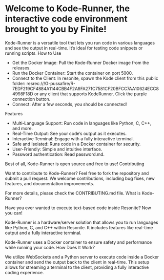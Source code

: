# Welcome to Kode-Runner, the interactive code environment brought to you by Finite!

Kode-Runner is a versatile tool that lets you run code in various languages and see the output in real-time. It’s ideal for testing code snippets or running scripts.
How to Use

- Get the Docker Image: Pull the Kode-Runner Docker image from the releases.
- Run the Docker Container: Start the container on port 5000.
- Connect to the Client: In resonite, spawn the Kode client from this public folder: resrec:///G-pussafire/R-7EDF219CF4884A1144CBB4F2A9FA271C7581CF20BFCC7AA10624ECC84998F18D or any client that supports KodeRunner. Click the purple connection button.
- Connect: After a few seconds, you should be connected!

Features

- Multi-Language Support: Run code in languages like Python, C, C++, and more.
- Real-Time Output: See your code’s output as it executes.
- Interactive Terminal: Engage with a fully interactive terminal.
- Safe and Isolated: Runs code in a Docker container for security.
- User-Friendly: Simple and intuitive interface.
- Password authentication: Read password.md.

Best of all, Kode-Runner is open source and free to use!
Contributing

Want to contribute to Kode-Runner? Feel free to fork the repository and submit a pull request. We welcome contributions, including bug fixes, new features, and documentation improvements.

For more details, please check the CONTRIBUTING.md file.
What is Kode-Runner?

Have you ever wanted to execute text-based code inside Resonite? Now you can!

Kode-Runner is a hardware/server solution that allows you to run languages like Python, C, and C++ within Resonite. It includes features like real-time output and a fully interactive terminal.

Kode-Runner uses a Docker container to ensure safety and performance while running your code.
How Does It Work?

We utilize WebSockets and a Python server to execute code inside a Docker container and send the output back to the client in real-time. This setup allows for streaming a terminal to the client, providing a fully interactive coding experience.
